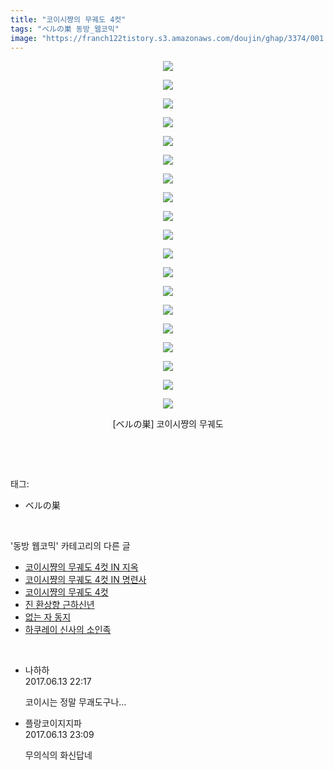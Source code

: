 ```yaml
---
title: "코이시쨩의 무궤도 4컷"
tags: "ベルの巣 동방_웹코믹"
image: "https://franch122tistory.s3.amazonaws.com/doujin/ghap/3374/001.jpg"
---
```

<div class="article">
<p style="text-align: center; clear: none; float: none;"><img src="{{ site.imgserver8 }}/ghap/3374/001.jpg"/></p>
<p style="text-align: center; clear: none; float: none;"><img src="{{ site.imgserver8 }}/ghap/3374/002.jpg"/></p>
<p style="text-align: center; clear: none; float: none;"><img src="{{ site.imgserver8 }}/ghap/3374/003.jpg"/></p>
<p style="text-align: center; clear: none; float: none;"><img src="{{ site.imgserver8 }}/ghap/3374/004.jpg"/></p>
<p style="text-align: center; clear: none; float: none;"><img src="{{ site.imgserver8 }}/ghap/3374/005.jpg"/></p>
<p style="text-align: center; clear: none; float: none;"><img src="{{ site.imgserver8 }}/ghap/3374/006.jpg"/></p>
<p style="text-align: center; clear: none; float: none;"><img src="{{ site.imgserver8 }}/ghap/3374/007.jpg"/></p>
<p style="text-align: center; clear: none; float: none;"><img src="{{ site.imgserver8 }}/ghap/3374/008.jpg"/></p>
<p style="text-align: center; clear: none; float: none;"><img src="{{ site.imgserver8 }}/ghap/3374/009.jpg"/></p>
<p style="text-align: center; clear: none; float: none;"><img src="{{ site.imgserver8 }}/ghap/3374/010.jpg"/></p>
<p style="text-align: center; clear: none; float: none;"><img src="{{ site.imgserver8 }}/ghap/3374/011.jpg"/></p>
<p style="text-align: center; clear: none; float: none;"><img src="{{ site.imgserver8 }}/ghap/3374/012.jpg"/></p>
<p style="text-align: center; clear: none; float: none;"><img src="{{ site.imgserver8 }}/ghap/3374/013.jpg"/></p>
<p style="text-align: center; clear: none; float: none;"><img src="{{ site.imgserver8 }}/ghap/3374/014.jpg"/></p>
<p style="text-align: center; clear: none; float: none;"><img src="{{ site.imgserver8 }}/ghap/3374/015.jpg"/></p>
<p style="text-align: center; clear: none; float: none;"><img src="{{ site.imgserver8 }}/ghap/3374/016.jpg"/></p>
<p style="text-align: center; clear: none; float: none;"><img src="{{ site.imgserver8 }}/ghap/3374/017.jpg"/></p>
<p style="text-align: center; clear: none; float: none;"><img src="{{ site.imgserver8 }}/ghap/3374/018.jpg"/></p>
<p style="text-align: center; clear: none; float: none;"><img src="{{ site.imgserver8 }}/ghap/3374/019.jpg"/></p>
<p style="text-align: center; clear: none; float: none;">[ベルの巣] 코이시쨩의 무궤도</p>
<p><br/></p>
</div><br/>
<div class="tagTrail">
<p>태그: </p>
<ul>
<li>ベルの巣</li>
</ul>
</div><br/>
<div class="another">
<p>'동방 웹코믹' 카테고리의 다른 글</p>
<ul>
<li><a href="/ghap_3376">코이시쨩의 무궤도 4컷 IN 지옥</a></li>
<li><a href="/ghap_3375">코이시쨩의 무궤도 4컷 IN 명련사</a></li>
<li><a href="/ghap_3374">코이시쨩의 무궤도 4컷</a></li>
<li><a href="/ghap_3373">진 환상향 근하신년</a></li>
<li><a href="/ghap_3372">없는 자 동지</a></li>
<li><a href="/ghap_3371">하쿠레이 신사의 소인족</a></li>
</ul>
</div><br/>
<div class="cb_module cb_fluid">
<div class="cb_wrt cb_profile">
<div class="comment">
<ul>
<li class="cb_thumb_off" id="comment15012935">
<div class="cb_comment_area">
<div class="cb_info_area">
<div class="cb_section">
<span class="cb_nick_name">나하하</span>
</div>
<div class="cb_section">
<span class="cb_date">2017.06.13 22:17 </span>
</div>
</div>
<div class="cb_dsc_comment">
<p class="cb_dsc">
											코이시는 정말 무괘도구나…
										</p>
</div>
</div></li>
<li class="cb_thumb_off" id="comment15012962">
<div class="cb_comment_area">
<div class="cb_info_area">
<div class="cb_section">
<span class="cb_nick_name">플랑코이지지파</span>
</div>
<div class="cb_section">
<span class="cb_date">2017.06.13 23:09 </span>
</div>
</div>
<div class="cb_dsc_comment">
<p class="cb_dsc">
											무의식의 화신답네
										</p>
</div>
</div></li>
</ul>
</div>
</div><!-- commentList close -->
</div><br/>
